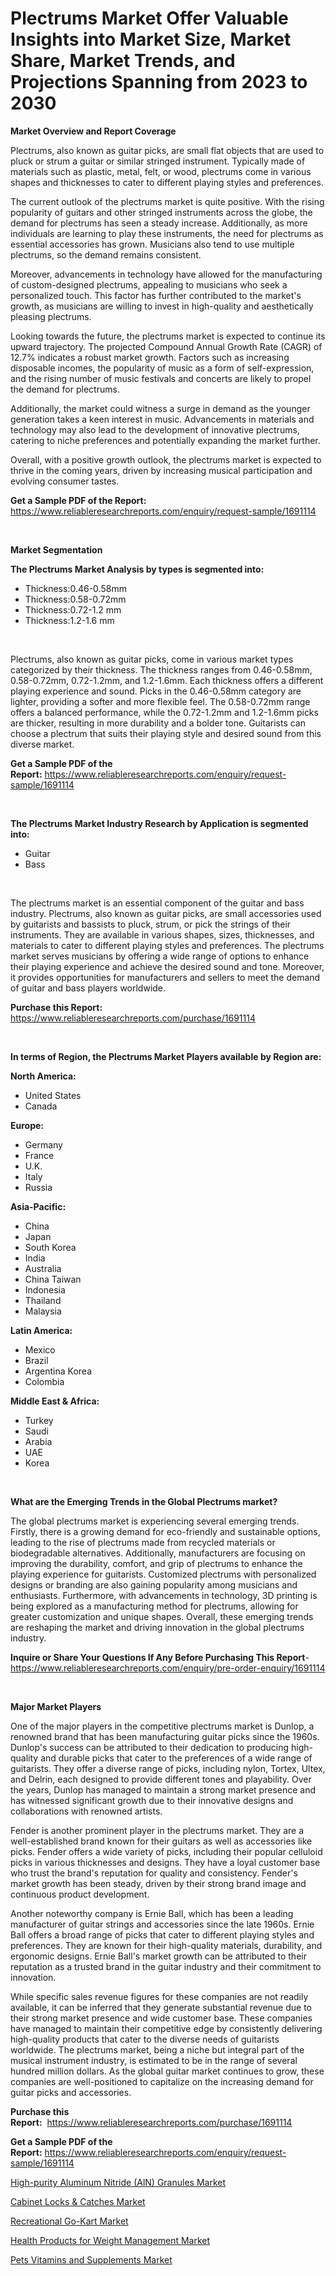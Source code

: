 <p><h1>Plectrums Market Offer Valuable Insights into Market Size, Market Share, Market Trends, and Projections Spanning from 2023 to 2030</h1></p><p><strong>Market Overview and Report Coverage</strong></p>
<p><p>Plectrums, also known as guitar picks, are small flat objects that are used to pluck or strum a guitar or similar stringed instrument. Typically made of materials such as plastic, metal, felt, or wood, plectrums come in various shapes and thicknesses to cater to different playing styles and preferences.</p><p>The current outlook of the plectrums market is quite positive. With the rising popularity of guitars and other stringed instruments across the globe, the demand for plectrums has seen a steady increase. Additionally, as more individuals are learning to play these instruments, the need for plectrums as essential accessories has grown. Musicians also tend to use multiple plectrums, so the demand remains consistent.</p><p>Moreover, advancements in technology have allowed for the manufacturing of custom-designed plectrums, appealing to musicians who seek a personalized touch. This factor has further contributed to the market's growth, as musicians are willing to invest in high-quality and aesthetically pleasing plectrums.</p><p>Looking towards the future, the plectrums market is expected to continue its upward trajectory. The projected Compound Annual Growth Rate (CAGR) of 12.7% indicates a robust market growth. Factors such as increasing disposable incomes, the popularity of music as a form of self-expression, and the rising number of music festivals and concerts are likely to propel the demand for plectrums.</p><p>Additionally, the market could witness a surge in demand as the younger generation takes a keen interest in music. Advancements in materials and technology may also lead to the development of innovative plectrums, catering to niche preferences and potentially expanding the market further.</p><p>Overall, with a positive growth outlook, the plectrums market is expected to thrive in the coming years, driven by increasing musical participation and evolving consumer tastes.</p></p>
<p><strong>Get a Sample PDF of the Report:</strong> <a href="https://www.reliableresearchreports.com/enquiry/request-sample/1691114">https://www.reliableresearchreports.com/enquiry/request-sample/1691114</a></p>
<p>&nbsp;</p>
<p><strong>Market Segmentation</strong></p>
<p><strong>The Plectrums Market Analysis by types is segmented into:</strong></p>
<p><ul><li>Thickness:0.46-0.58mm</li><li>Thickness:0.58-0.72mm</li><li>Thickness:0.72-1.2 mm</li><li>Thickness:1.2-1.6 mm</li></ul></p>
<p>&nbsp;</p>
<p><p>Plectrums, also known as guitar picks, come in various market types categorized by their thickness. The thickness ranges from 0.46-0.58mm, 0.58-0.72mm, 0.72-1.2mm, and 1.2-1.6mm. Each thickness offers a different playing experience and sound. Picks in the 0.46-0.58mm category are lighter, providing a softer and more flexible feel. The 0.58-0.72mm range offers a balanced performance, while the 0.72-1.2mm and 1.2-1.6mm picks are thicker, resulting in more durability and a bolder tone. Guitarists can choose a plectrum that suits their playing style and desired sound from this diverse market.</p></p>
<p><strong>Get a Sample PDF of the Report:</strong>&nbsp;<a href="https://www.reliableresearchreports.com/enquiry/request-sample/1691114">https://www.reliableresearchreports.com/enquiry/request-sample/1691114</a></p>
<p>&nbsp;</p>
<p><strong>The Plectrums Market Industry Research by Application is segmented into:</strong></p>
<p><ul><li>Guitar</li><li>Bass</li></ul></p>
<p>&nbsp;</p>
<p><p>The plectrums market is an essential component of the guitar and bass industry. Plectrums, also known as guitar picks, are small accessories used by guitarists and bassists to pluck, strum, or pick the strings of their instruments. They are available in various shapes, sizes, thicknesses, and materials to cater to different playing styles and preferences. The plectrums market serves musicians by offering a wide range of options to enhance their playing experience and achieve the desired sound and tone. Moreover, it provides opportunities for manufacturers and sellers to meet the demand of guitar and bass players worldwide.</p></p>
<p><strong>Purchase this Report:</strong>&nbsp; <a href="https://www.reliableresearchreports.com/purchase/1691114">https://www.reliableresearchreports.com/purchase/1691114</a></p>
<p>&nbsp;</p>
<p><strong>In terms of Region, the Plectrums Market Players available by Region are:</strong></p>
<p>
    <p> <strong> North America: </strong>
        <ul>
            <li>United States</li>
            <li>Canada</li>
        </ul>
        </p> 
    <p> <strong> Europe: </strong>
        <ul>
            <li>Germany</li>
            <li>France</li>
            <li>U.K.</li>
            <li>Italy</li>
            <li>Russia</li>
        </ul>
        </p> 
    <p> <strong> Asia-Pacific: </strong>
        <ul>
            <li>China</li>
            <li>Japan</li>
            <li>South Korea</li>
            <li>India</li>
            <li>Australia</li>
            <li>China Taiwan</li>
            <li>Indonesia</li>
            <li>Thailand</li>
            <li>Malaysia</li>
        </ul>
        </p> 
    <p> <strong> Latin America: </strong>
        <ul>
            <li>Mexico</li>
            <li>Brazil</li>
            <li>Argentina Korea</li>
            <li>Colombia</li>
        </ul>
        </p> 
    <p> <strong> Middle East & Africa: </strong>
        <ul>
            <li>Turkey</li>
            <li>Saudi</li>
            <li>Arabia</li>
            <li>UAE</li>
            <li>Korea</li>
        </ul>
    </p>
    </p>
<p>&nbsp;</p>
<p><strong>What are the Emerging Trends in the Global Plectrums market?</strong></p>
<p><p>The global plectrums market is experiencing several emerging trends. Firstly, there is a growing demand for eco-friendly and sustainable options, leading to the rise of plectrums made from recycled materials or biodegradable alternatives. Additionally, manufacturers are focusing on improving the durability, comfort, and grip of plectrums to enhance the playing experience for guitarists. Customized plectrums with personalized designs or branding are also gaining popularity among musicians and enthusiasts. Furthermore, with advancements in technology, 3D printing is being explored as a manufacturing method for plectrums, allowing for greater customization and unique shapes. Overall, these emerging trends are reshaping the market and driving innovation in the global plectrums industry.</p></p>
<p><strong>Inquire or Share Your Questions If Any Before Purchasing This Report</strong>- <a href="https://www.reliableresearchreports.com/enquiry/pre-order-enquiry/1691114">https://www.reliableresearchreports.com/enquiry/pre-order-enquiry/1691114</a></p>
<p>&nbsp;</p>
<p><strong>Major Market Players</strong></p>
<p><p>One of the major players in the competitive plectrums market is Dunlop, a renowned brand that has been manufacturing guitar picks since the 1960s. Dunlop's success can be attributed to their dedication to producing high-quality and durable picks that cater to the preferences of a wide range of guitarists. They offer a diverse range of picks, including nylon, Tortex, Ultex, and Delrin, each designed to provide different tones and playability. Over the years, Dunlop has managed to maintain a strong market presence and has witnessed significant growth due to their innovative designs and collaborations with renowned artists.</p><p>Fender is another prominent player in the plectrums market. They are a well-established brand known for their guitars as well as accessories like picks. Fender offers a wide variety of picks, including their popular celluloid picks in various thicknesses and designs. They have a loyal customer base who trust the brand's reputation for quality and consistency. Fender's market growth has been steady, driven by their strong brand image and continuous product development.</p><p>Another noteworthy company is Ernie Ball, which has been a leading manufacturer of guitar strings and accessories since the late 1960s. Ernie Ball offers a broad range of picks that cater to different playing styles and preferences. They are known for their high-quality materials, durability, and ergonomic designs. Ernie Ball's market growth can be attributed to their reputation as a trusted brand in the guitar industry and their commitment to innovation.</p><p>While specific sales revenue figures for these companies are not readily available, it can be inferred that they generate substantial revenue due to their strong market presence and wide customer base. These companies have managed to maintain their competitive edge by consistently delivering high-quality products that cater to the diverse needs of guitarists worldwide. The plectrums market, being a niche but integral part of the musical instrument industry, is estimated to be in the range of several hundred million dollars. As the global guitar market continues to grow, these companies are well-positioned to capitalize on the increasing demand for guitar picks and accessories.</p></p>
<p><strong>Purchase this Report:</strong>&nbsp;&nbsp;<a href="https://www.reliableresearchreports.com/purchase/1691114">https://www.reliableresearchreports.com/purchase/1691114</a></p>
<p></p>
<p><strong>Get a Sample PDF of the Report:</strong>&nbsp;<a href="https://www.reliableresearchreports.com/enquiry/request-sample/1691114">https://www.reliableresearchreports.com/enquiry/request-sample/1691114</a></p>
<p><p><a href="https://medium.com/@fitanstorm7845/high-purity-aluminum-nitride-aln-granules-market-analysis-its-cagr-market-segmentation-and-53aa9619da17">High-purity Aluminum Nitride (AlN) Granules Market</a></p><p><a href="https://github.com/deliacustodio40/Market-Research-Report-List-1/blob/main/cabinet-locks-catches-market.md">Cabinet Locks & Catches Market</a></p><p><a href="https://www.linkedin.com/pulse/recreational-go-kart-market-size-2023-2030-global-industrial-jmuec/">Recreational Go-Kart Market</a></p><p><a href="https://www.linkedin.com/pulse/health-products-weight-management-market-size-growth-ev5ec/">Health Products for Weight Management Market</a></p><p><a href="https://medium.com/@adibooy632501/pets-vitamins-and-supplements-market-insights-into-market-cagr-market-trends-and-growth-0878d534a0f3">Pets Vitamins and Supplements Market</a></p></p>
